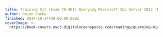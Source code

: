 ```yaml
---
title: Training Kit (Exam 70-461) Querying Microsoft SQL Server 2012 (MCSA)
author: Dejan Sarka
finished: 2014-10-24T00:00:00.000Z
coverImage: >-
  https://book-covers.nyc3.digitaloceanspaces.com/readings/querying-microsoft-sql-server-2012-02.jpg
---
```

